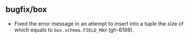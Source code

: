 ## bugfix/box

* Fixed the error message in an attempt to insert into a tuple the size of which equals to 
  `box.schema.FIELD_MAX` (gh-6198).
